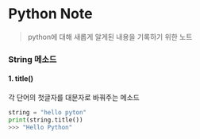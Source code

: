 # Python Note

> python에 대해 새롭게 알게된 내용을 기록하기 위한 노트



### String 메소드

#### 1. title()

각 단어의 첫글자를 대문자로 바꿔주는 메소드

```python
string = "hello pyton"
print(string.title())
>>> "Hello Python"
```



